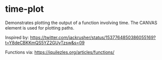 # time-plot

Demonstrates plotting the output of a function involving time. The CANVAS element is used for plotting paths.

Inspired by: https://twitter.com/jackrusher/status/1537764850386055169?t=Y8deCBKKmQS5YZ2GUyTzsw&s=09

Functions via: https://iquilezles.org/articles/functions/